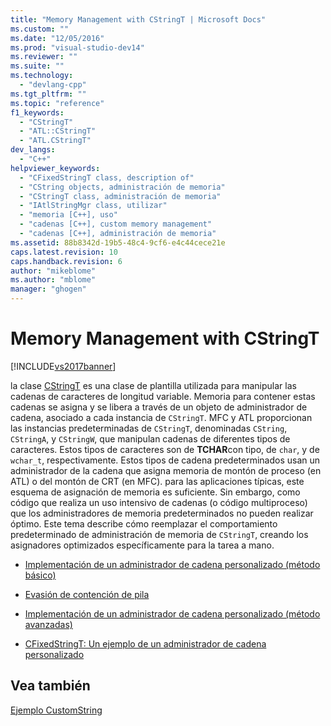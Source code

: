 ```yaml
---
title: "Memory Management with CStringT | Microsoft Docs"
ms.custom: ""
ms.date: "12/05/2016"
ms.prod: "visual-studio-dev14"
ms.reviewer: ""
ms.suite: ""
ms.technology: 
  - "devlang-cpp"
ms.tgt_pltfrm: ""
ms.topic: "reference"
f1_keywords: 
  - "CStringT"
  - "ATL::CStringT"
  - "ATL.CStringT"
dev_langs: 
  - "C++"
helpviewer_keywords: 
  - "CFixedStringT class, description of"
  - "CString objects, administración de memoria"
  - "CStringT class, administración de memoria"
  - "IAtlStringMgr class, utilizar"
  - "memoria [C++], uso"
  - "cadenas [C++], custom memory management"
  - "cadenas [C++], administración de memoria"
ms.assetid: 88b8342d-19b5-48c4-9cf6-e4c44cece21e
caps.latest.revision: 10
caps.handback.revision: 6
author: "mikeblome"
ms.author: "mblome"
manager: "ghogen"
---
```

# Memory Management with CStringT
[!INCLUDE[vs2017banner](../assembler/inline/includes/vs2017banner.md)]

la clase [CStringT](../atl-mfc-shared/reference/cstringt-class.md) es una clase de plantilla utilizada para manipular las cadenas de caracteres de longitud variable.  Memoria para contener estas cadenas se asigna y se libera a través de un objeto de administrador de cadena, asociado a cada instancia de `CStringT`.  MFC y ATL proporcionan las instancias predeterminadas de `CStringT`, denominadas `CString`, `CStringA`, y `CStringW`, que manipulan cadenas de diferentes tipos de caracteres.  Estos tipos de caracteres son de **TCHAR**con tipo, de `char`, y de `wchar_t`, respectivamente.  Estos tipos de cadena predeterminados usan un administrador de la cadena que asigna memoria de montón de proceso \(en ATL\) o del montón de CRT \(en MFC\).  para las aplicaciones típicas, este esquema de asignación de memoria es suficiente.  Sin embargo, como código que realiza un uso intensivo de cadenas \(o código multiproceso\) que los administradores de memoria predeterminados no pueden realizar óptimo.  Este tema describe cómo reemplazar el comportamiento predeterminado de administración de memoria de `CStringT`, creando los asignadores optimizados específicamente para la tarea a mano.  
  
-   [Implementación de un administrador de cadena personalizado \(método básico\)](../atl-mfc-shared/implementation-of-a-custom-string-manager-basic-method.md)  
  
-   [Evasión de contención de pila](../atl-mfc-shared/avoidance-of-heap-contention.md)  
  
-   [Implementación de un administrador de cadena personalizado \(método avanzadas\)](../atl-mfc-shared/implementation-of-a-custom-string-manager-advanced-method.md)  
  
-   [CFixedStringT: Un ejemplo de un administrador de cadena personalizado](../atl-mfc-shared/cfixedstringt-example-of-a-custom-string-manager.md)  
  
## Vea también  
 [Ejemplo CustomString](../top/visual-cpp-samples.md)